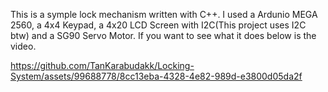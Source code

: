 This is a symple lock mechanism written with C++. I used a Ardunio MEGA 2560, a 4x4 Keypad, a 4x20 LCD Screen with I2C(This project uses I2C btw) and a SG90 Servo Motor. If you want to see what it does below is the video.


https://github.com/TanKarabudakk/Locking-System/assets/99688778/8cc13eba-4328-4e82-989d-e3800d05da2f

